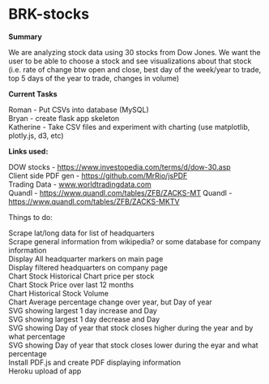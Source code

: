 # BRK-stocks

<strong>Summary</strong>

We are analyzing stock data using 30 stocks from Dow Jones.  We want the user to be able to choose a stock and see visualizations about that stock (i.e. rate of change btw open and close, best day of the week/year to trade, top 5 days of the year to trade, changes in volume)

<strong>Current Tasks</strong>

Roman - Put CSVs into database (MySQL)<br/>
Bryan - create flask app skeleton<br/>
Katherine - Take CSV files and experiment with charting (use matplotlib, plotly.js, d3, etc)<br/>


<strong>Links used:</strong>

DOW stocks - https://www.investopedia.com/terms/d/dow-30.asp<br/>
Client side PDF gen - https://github.com/MrRio/jsPDF<br/>
Trading Data - www.worldtradingdata.com<br/>
Quandl -  https://www.quandl.com/tables/ZFB/ZACKS-MT
Quandl - https://www.quandl.com/tables/ZFB/ZACKS-MKTV

Things to do:

Scrape lat/long data for list of headquarters<br/>
Scrape general information from wikipedia?  or some database for company information<br/>
Display All headquarter markers on main page<br/>
Display filtered headquarters on company page<br/>
Chart Stock Historical Chart price per stock<br/>
Chart Stock Price over last 12 months<br/>
Chart Historical Stock Volume<br/>
Chart Average percentage change over year, but Day of year<br/>
SVG showing largest 1 day increase and Day<br/>
SVG showing largest 1 day decrease and Day<br/>
SVG showing Day of year that stock closes higher during the year and by what percentage<br/>
SVG showing Day of year that stock closes lower during the eyar and what percentage<br/>
Install PDF.js and create PDF displaying information<br/>
Heroku upload of app<br/>
